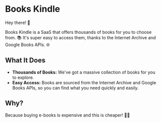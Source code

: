 # Books Kindle

Hey there! 👋

Books Kindle is a SaaS that offers thousands of books for you to choose from. 📚 It's super easy to access them, thanks to the Internet Archive and Google Books APIs. 🌐

## What It Does

- **Thousands of Books:** We've got a massive collection of books for you to explore.
- **Easy Access:** Books are sourced from the Internet Archive and Google Books APIs, so you can find what you need quickly and easily.

## Why?

Because buying e-books is expensive and this is cheaper! 📖✨
